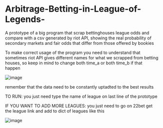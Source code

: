 # Arbitrage-Betting-in-League-of-Legends-
A prototype of a big program that scrap bettinghouses league odds and compare with a csv generated by riot API, showing the real probability of secondary markets and fair odds that differ from those offered by bookies  


To make correct usage of the program you need to understand that sometimes riot API gives different names for what we scrapped from betting houses, so keep in mind to change both time_a or both time_b if that happen 

![image](https://user-images.githubusercontent.com/67029029/226680370-f7644a9a-088d-4ea9-a213-b54c8eedbdfd.png)

remember that the data need to be constantly uptadted to the best results




TO RUN: you just need type the name of league on last line of the prototype


IF YOU WANT TO ADD MORE LEAGUES: you just need to go on 22bet get the league link and add to dict of leagues like this

![image](https://user-images.githubusercontent.com/67029029/226681307-ac350eed-035f-427b-93ed-f97a58079e2e.png)

